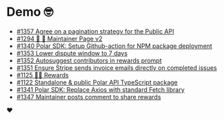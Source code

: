 # Demo 🤓

<!-- POLAR type=issues id=jlaerbca org=polarsource repo=polar limit=10 sort=recently_updated -->

* [#1357 Agree on a pagination strategy for the Public API](https://github.com/polarsource/polar/issues/1357)
* [#1294 🎯 💄 Maintainer Page v2](https://github.com/polarsource/polar/issues/1294)
* [#1340 Polar SDK: Setup Github-action for NPM package deployment](https://github.com/polarsource/polar/issues/1340)
* [#1353 Lower dispute window to 7 days](https://github.com/polarsource/polar/issues/1353)
* [#1352 Autosuggest contributors in rewards prompt](https://github.com/polarsource/polar/issues/1352)
* [#1351 Ensure Stripe sends invoice emails directly on completed issues](https://github.com/polarsource/polar/issues/1351)
* [#1125 🎯💝 Rewards](https://github.com/polarsource/polar/issues/1125)
* [#1122 Standalone & public Polar API TypeScript package](https://github.com/polarsource/polar/issues/1122)
* [#1341 Polar SDK: Replace Axios with standard Fetch library](https://github.com/polarsource/polar/issues/1341)
* [#1347 Maintainer posts comment to share rewards](https://github.com/polarsource/polar/issues/1347)

<!-- POLAR-END id=jlaerbca -->

❤️